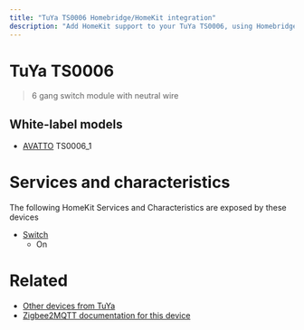 ```yaml
---
title: "TuYa TS0006 Homebridge/HomeKit integration"
description: "Add HomeKit support to your TuYa TS0006, using Homebridge, Zigbee2MQTT and homebridge-z2m."
---
```

<!---
This file has been GENERATED using src/docgen/docgen.ts
DO NOT EDIT THIS FILE MANUALLY!
-->
# TuYa TS0006
> 6 gang switch module with neutral wire


## White-label models
* [AVATTO](../index.md#avatto) TS0006_1

# Services and characteristics
The following HomeKit Services and Characteristics are exposed by
these devices

* [Switch](../../switch.md)
  * On


# Related
* [Other devices from TuYa](../index.md#tuya)
* [Zigbee2MQTT documentation for this device](https://www.zigbee2mqtt.io/devices/TS0006.html)